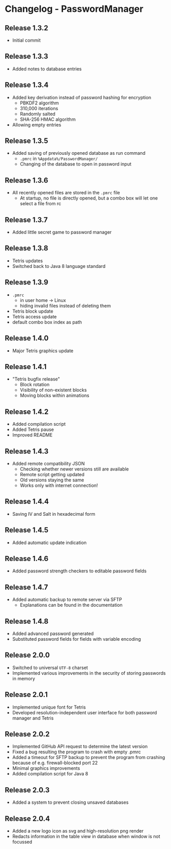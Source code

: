 # Changelog - PasswordManager

## Release 1.3.2
- Initial commit

## Release 1.3.3
- Added notes to database entries

## Release 1.3.4
- Added key derivation instead of password hashing for encryption
    - PBKDF2 algorithm
    - 310,000 iterations
    - Randomly salted
    - SHA-256 HMAC algorithm
- Allowing empty entries

## Release 1.3.5
- Added saving of previously opened database as run command
    - `.pmrc` in `%Appdata%/PasswordManager/`
    - Changing of the database to open in password input

## Release 1.3.6
- All recently opened files are stored in the `.pmrc` file
    - At startup, no file is directly opened, but a combo box will let one select a file from rc

## Release 1.3.7
- Added little secret game to password manager

## Release 1.3.8
- Tetris updates
- Switched back to Java 8 language standard

## Release 1.3.9
- `.pmrc` 
  - in user home -> Linux
  - hiding invalid files instead of deleting them
- Tetris block update
- Tetris access update
- default combo box index as path

## Release 1.4.0
- Major Tetris graphics update

## Release 1.4.1
- "Tetris bugfix release"
  - Block rotation
  - Visibility of non-existent blocks
  - Moving blocks within animations

## Release 1.4.2
- Added compilation script
- Added Tetris pause
- Improved README

## Release 1.4.3
- Added remote compatibility JSON
  - Checking whether newer versions still are available
  - Remote script getting updated
  - Old versions staying the same
  - Works only with internet connection!

## Release 1.4.4
- Saving IV and Salt in hexadecimal form

## Release 1.4.5
- Added automatic update indication

## Release 1.4.6
- Added password strength checkers to editable password fields

## Release 1.4.7
- Added automatic backup to remote server via SFTP
  - Explanations can be found in the documentation

## Release 1.4.8
- Added advanced password generated
- Substituted password fields for fields with variable encoding

## Release 2.0.0
- Switched to universal `UTF-8` charset
- Implemented various improvements in the security of storing passwords in memory

## Release 2.0.1
- Implemented unique font for Tetris
- Developed resolution-independent user interface for both password manager and Tetris

## Release 2.0.2
- Implemented GitHub API request to determine the latest version
- Fixed a bug resulting the program to crash with empty .pmrc
- Added a timeout for SFTP backup to prevent the program from crashing because of e.g. firewall-blocked port 22
- Minimal graphics improvements
- Added compilation script for Java 8

## Release 2.0.3
- Added a system to prevent closing unsaved databases

## Release 2.0.4
- Added a new logo icon as svg and high-resolution png render
- Redacts information in the table view in database when window is not focussed
